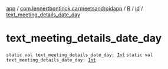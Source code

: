 [app](../../../index.md) / [com.lennertbontinck.carmeetsandroidapp](../../index.md) / [R](../index.md) / [id](index.md) / [text_meeting_details_date_day](./text_meeting_details_date_day.md)

# text_meeting_details_date_day

`static val text_meeting_details_date_day: `[`Int`](https://kotlinlang.org/api/latest/jvm/stdlib/kotlin/-int/index.html)
`static val text_meeting_details_date_day: `[`Int`](https://kotlinlang.org/api/latest/jvm/stdlib/kotlin/-int/index.html)